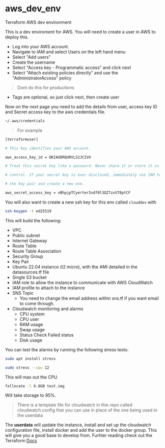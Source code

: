 # aws_dev_env
Terraform AWS dev environment

This is a dev enviroment for AWS. You will need to create a user in AWS to deploy this.

- Log into your AWS account.
- Navigate to IAM and select Users on the left hand menu
- Select "Add users"
- Create the username
- Select "Access key - Programmatic access" and click next
- Select "Attach existing policies directly" and use the "AdministratorAccess" policy
> Dont do this for productions
- Tags are optional, so just click next, then create user

Now on the next page you need to add the details from user, access key ID and Secret access key to the aws credentials file.
```bash
~/.aws/credentials
```

> For example
```bash
[terraformuser]

# This key identifies your AWS account.

aws_access_key_id = QKIAUDRQURVLS2JCIV4

# Treat this secret key like a password. Never share it or store it in source

# control. If your secret key is ever disclosed, immediately use IAM to delete

# the key pair and create a new one.

aws_secret_access_key = nBhpjpTCyerter3sdf0l3QZ7zxV78ptCF
```

You will also want to create a new ssh key for this env called `clouddev` with
```BASH
ssh-keygen -t ed25519
```

This will build the following:

- VPC
- Public subnet
- Internet Gateway
- Route Table
- Route Table Association
- Security Group
- Key Pair
- Ubuntu 22.04 instance (t2 micro), with the AMI detailed in the datasources.tf file
- Single S3 bucket
- IAM role to allow the instance to communicate with AWS CloudWatch
- IAM profile to attach to the instance
- SNS Topic
  - You need to change the email address within sns.tf if you want email to come through.
- Cloudwatch monitoring and alarms
  - CPU system
  - CPU user
  - RAM usage
  - Swap usage
  - Status Check Failed status
  - Disk usage

You can test the alarms by running the following stress tests:
```BASH
sudo apt install stress
```

```BASH
sudo stress --cpu 12
```
This will max out the CPU.

```BASH
fallocate -l 6.8GB test.img
```
Will take storage to 95%.

> There is a template file for cloudwatch in this repo called cloudwatch.config that you can use in place of the one being used in the userdata

The **userdata** will update the instance, install and set up the cloudwatch configuration file, install docker and add the user to the docker group.
This will give you a good base to develop from. Furhter reading check out the Terraform [Docs](https://registry.terraform.io/providers/hashicorp/aws/latest/docs)